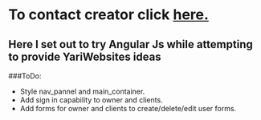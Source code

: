 # To contact creator click [here.](mailto:edgardo.g.carreras@gmail.com)

## Here I set out to try Angular Js while attempting to provide YariWebsites ideas

###ToDo:

  * Style nav_pannel and main_container.
  * Add sign in capability to owner and clients.
  * Add forms for owner and clients to create/delete/edit user forms.

